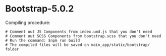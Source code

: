 # Bootstrap-5.0.2

Compiling procedure:
```
# Comment out JS Components from index.umd.js that you don't need 
# Comment out SCSS Components from bootstrap.scss that you don't need 
# Run the command: $npm run build
# The compiled files will be saved on main_app/static/bootstrap/ folder
```